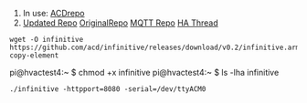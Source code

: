 1. In use: [ACDrepo](https://github.com/acd/infinitive)
2. [Updated Repo](https://github.com/gogades/hass-infinitive/tree/master)
  [OriginalRepo](https://github.com/mww012/ha_customcomponents)
  [MQTT Repo](https://github.com/lurgh/infinitive)
  [HA Thread](https://community.home-assistant.io/t/carrier-bryant-infinitive-integration/119578/22)

```
wget -O infinitive https://github.com/acd/infinitive/releases/download/v0.2/infinitive.arm/clipboard-copy-element
```
pi@hvactest4:~ $ chmod +x infinitive
pi@hvactest4:~ $ ls -lha infinitive
```
./infinitive -httpport=8080 -serial=/dev/ttyACM0
```
